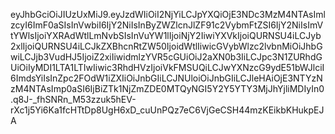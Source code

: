 eyJhbGciOiJIUzUxMiJ9.eyJzdWIiOiI2NjYiLCJpYXQiOjE3NDc3MzM4NTAsImlzcyI6ImF0aSIsInVwbiI6IjY2NiIsInByZWZlcnJlZF91c2VybmFtZSI6IjY2NiIsImVtYWlsIjoiYXRAdWtlLmNvbSIsInVuYW1lIjoiNjY2IiwiYXVkIjoiQURNSU4iLCJyb2xlIjoiQURNSU4iLCJkZXBhcnRtZW50IjoidWtlIiwicGVybWlzc2lvbnMiOiJhbGwiLCJjb3VudHJ5IjoiZ2xiIiwidmlzYVR5cGUiOiJ2aXN0b3IiLCJpc3N1ZURhdGUiOiIyMDI1LTA1LTIwIiwic3RhdHVzIjoiVkFMSUQiLCJwYXNzcG9ydE51bWJlciI6ImdsYiIsInZpc2FOdW1iZXIiOiJnbGIiLCJNUloiOiJnbGIiLCJleHAiOjE3NTYzNzM4NTAsImp0aSI6IjBiZTk1NjZmZDE0MTQyNGI5Y2Y5YTY3MjJhYjliMDIyIn0.q8J-_fhSNRn_M53zzuk5hEV-rXc1j5Yi6Ka1fcHTtDp8UgH6xD_cuUnPQz7eC6VjGeCSH44mzKEikbKHukpEJA